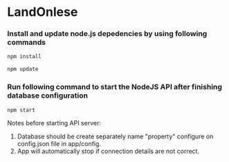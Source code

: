 # LandOnlese 
 
### Install and update node.js depedencies by using following commands
```sh
npm install

npm update
```

### Run following command to start the NodeJS API after finishing database configuration
```sh
npm start
```

Notes before starting API server: 

1. Database should be create separately name "property" configure on config.json file in app/config.
2. App will automatically stop if connection details are not correct.
